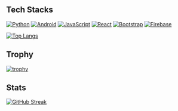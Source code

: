 ## Tech Stacks

[![Python](https://img.shields.io/badge/-Python-black?style=flat&logo=Python)]()
[![Android](https://img.shields.io/badge/-Android-black?style=flat&logo=android)]()
[![JavaScript](https://img.shields.io/badge/-JavaScript-black?style=flat&logo=JavaScript)]()
[![React](https://img.shields.io/badge/-ReactJS-black?style=flat&logo=react)]()
[![Bootstrap](https://img.shields.io/badge/-Bootstrap-black?style=flat&logo=bootstrap)]()
[![Firebase](https://img.shields.io/badge/-Firebase-black?style=flat&logo=firebase)]()  

[![Top Langs](https://github-readme-stats.vercel.app/api/top-langs/?username=Pats-Chen&layout=compact&theme=dark)](https://github.com/anuraghazra/github-readme-stats)

## Trophy

[![trophy](https://github-profile-trophy.vercel.app/?username=Pats-Chen&theme=gruvbox&rank=SECRET,SSS,SS,S,AAA,AA,A&column=3&margin-w=15&margin-h=15)](https://github.com/ryo-ma/github-profile-trophy)

## Stats

[![GitHub Streak](http://github-readme-streak-stats.herokuapp.com?user=Pats-Chen&date_format=%5BY.%5Dn.j&theme=dark)](https://git.io/streak-stats)


<!---Personal Notes
--->
